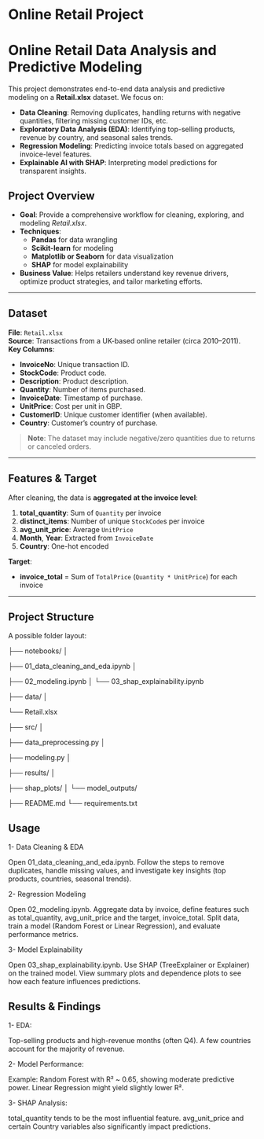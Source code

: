 # Online Retail Project

# Online Retail Data Analysis and Predictive Modeling

This project demonstrates end-to-end data analysis and predictive modeling on a **Retail.xlsx** dataset. We focus on:

- **Data Cleaning**: Removing duplicates, handling returns with negative quantities, filtering missing customer IDs, etc.
- **Exploratory Data Analysis (EDA)**: Identifying top-selling products, revenue by country, and seasonal sales trends.
- **Regression Modeling**: Predicting invoice totals based on aggregated invoice-level features.
- **Explainable AI with SHAP**: Interpreting model predictions for transparent insights.



## Project Overview

- **Goal**: Provide a comprehensive workflow for cleaning, exploring, and modeling *Retail.xlsx*.  
- **Techniques**:  
  - **Pandas** for data wrangling  
  - **Scikit-learn** for modeling  
  - **Matplotlib or Seaborn** for data visualization  
  - **SHAP** for model explainability  
- **Business Value**: Helps retailers understand key revenue drivers, optimize product strategies, and tailor marketing efforts.

---

## Dataset

**File**: `Retail.xlsx`  
**Source**: Transactions from a UK-based online retailer (circa 2010–2011).  
**Key Columns**:
- **InvoiceNo**: Unique transaction ID.  
- **StockCode**: Product code.  
- **Description**: Product description.  
- **Quantity**: Number of items purchased.  
- **InvoiceDate**: Timestamp of purchase.  
- **UnitPrice**: Cost per unit in GBP.  
- **CustomerID**: Unique customer identifier (when available).  
- **Country**: Customer’s country of purchase.

> **Note**: The dataset may include negative/zero quantities due to returns or canceled orders.

---

## Features & Target

After cleaning, the data is **aggregated at the invoice level**:

1. **total_quantity**: Sum of `Quantity` per invoice  
2. **distinct_items**: Number of unique `StockCode`s per invoice  
3. **avg_unit_price**: Average `UnitPrice`  
4. **Month**, **Year**: Extracted from `InvoiceDate`  
5. **Country**: One-hot encoded  

**Target**:  
- **invoice_total** = Sum of `TotalPrice` (`Quantity * UnitPrice`) for each invoice

---

## Project Structure

A possible folder layout:

├── notebooks/ │

├── 01_data_cleaning_and_eda.ipynb │

├── 02_modeling.ipynb │ └── 03_shap_explainability.ipynb

├── data/ │ 

└── Retail.xlsx

├── src/ │

├── data_preprocessing.py │

├── modeling.py │

├── results/ │ 

├── shap_plots/ │ └── model_outputs/ 

├── README.md └── requirements.txt


## Usage

1- Data Cleaning & EDA

Open 01_data_cleaning_and_eda.ipynb.
Follow the steps to remove duplicates, handle missing values, and investigate key insights (top products, countries, seasonal trends).

2- Regression Modeling

Open 02_modeling.ipynb.
Aggregate data by invoice, define features such as total_quantity, avg_unit_price and the target, invoice_total.
Split data, train a model (Random Forest or Linear Regression), and evaluate performance metrics.

3- Model Explainability

Open 03_shap_explainability.ipynb.
Use SHAP (TreeExplainer or Explainer) on the trained model.
View summary plots and dependence plots to see how each feature influences predictions.

## Results & Findings

1- EDA:

Top-selling products and high-revenue months (often Q4).
A few countries account for the majority of revenue.

2- Model Performance:

Example: Random Forest with R² ~ 0.65, showing moderate predictive power.
Linear Regression might yield slightly lower R².

3- SHAP Analysis:

total_quantity tends to be the most influential feature.
avg_unit_price and certain Country variables also significantly impact predictions.




